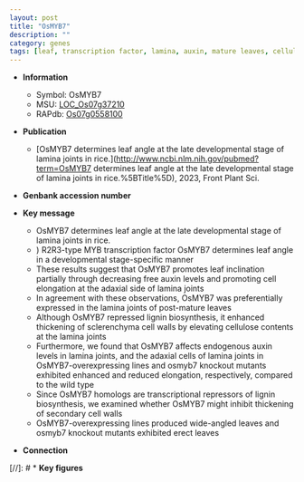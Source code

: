 ```yaml
---
layout: post
title: "OsMYB7"
description: ""
category: genes
tags: [leaf, transcription factor, lamina, auxin, mature leaves, cellulose, cell wall, cell elongation, erect, lignin, lignin biosynthesis, leaf angle, lamina joint, transcriptional repressor, secondary cell wall]
---
```


* **Information**  
    + Symbol: OsMYB7  
    + MSU: [LOC_Os07g37210](http://rice.uga.edu/cgi-bin/ORF_infopage.cgi?orf=LOC_Os07g37210)  
    + RAPdb: [Os07g0558100](http://rapdb.dna.affrc.go.jp/viewer/gbrowse_details/irgsp1?name=Os07g0558100)  

* **Publication**  
    + [OsMYB7 determines leaf angle at the late developmental stage of lamina joints in rice.](http://www.ncbi.nlm.nih.gov/pubmed?term=OsMYB7 determines leaf angle at the late developmental stage of lamina joints in rice.%5BTitle%5D), 2023, Front Plant Sci.

* **Genbank accession number**  

* **Key message**  
    + OsMYB7 determines leaf angle at the late developmental stage of lamina joints in rice.
    + ) R2R3-type MYB transcription factor OsMYB7 determines leaf angle in a developmental stage-specific manner
    + These results suggest that OsMYB7 promotes leaf inclination partially through decreasing free auxin levels and promoting cell elongation at the adaxial side of lamina joints
    + In agreement with these observations, OsMYB7 was preferentially expressed in the lamina joints of post-mature leaves
    + Although OsMYB7 repressed lignin biosynthesis, it enhanced thickening of sclerenchyma cell walls by elevating cellulose contents at the lamina joints
    + Furthermore, we found that OsMYB7 affects endogenous auxin levels in lamina joints, and the adaxial cells of lamina joints in OsMYB7-overexpressing lines and osmyb7 knockout mutants exhibited enhanced and reduced elongation, respectively, compared to the wild type
    + Since OsMYB7 homologs are transcriptional repressors of lignin biosynthesis, we examined whether OsMYB7 might inhibit thickening of secondary cell walls
    + OsMYB7-overexpressing lines produced wide-angled leaves and osmyb7 knockout mutants exhibited erect leaves

* **Connection**  

[//]: # * **Key figures**  


